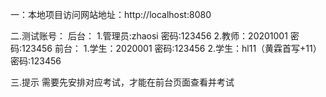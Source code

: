 一：本地项目访问网站地址：http://localhost:8080

二.测试账号：
后台：
1.管理员:zhaosi    密码:123456
2.教师：20201001   密码:123456
前台：
1.学生：2020001    密码:123456
2.学生：hl11（黄霖首写+11）密码:123456

三.提示
需要先安排对应考试，才能在前台页面查看并考试


